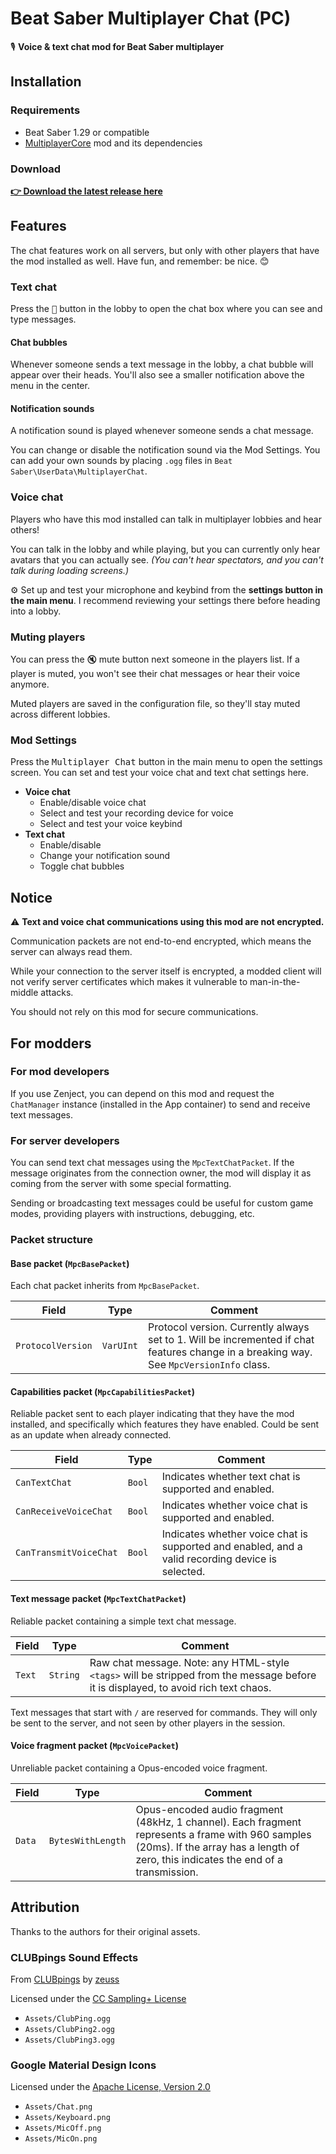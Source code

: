 ﻿# Beat Saber Multiplayer Chat (PC)

🎙️ **Voice & text chat mod for Beat Saber multiplayer**

## Installation

### Requirements
- Beat Saber 1.29 or compatible
- [MultiplayerCore](https://github.com/Goobwabber/MultiplayerCore#readme) mod and its dependencies

### Download
[**👉 Download the latest release here**](https://github.com/roydejong/BeatSaberMultiplayerChat/releases/latest)

## Features
The chat features work on all servers, but only with other players that have the mod installed as well. Have fun, and remember: be nice. 😊

### Text chat
Press the <kbd>💬</kbd> button in the lobby to open the chat box where you can see and type messages.

#### Chat bubbles
Whenever someone sends a text message in the lobby, a chat bubble will appear over their heads. You'll also see a smaller notification above the menu in the center.

#### Notification sounds
A notification sound is played whenever someone sends a chat message. 

You can change or disable the notification sound via the Mod Settings. You can add your own sounds by placing `.ogg` files in `Beat Saber\UserData\MultiplayerChat`.

### Voice chat
Players who have this mod installed can talk in multiplayer lobbies and hear others!

You can talk in the lobby and while playing, but you can currently only hear avatars that you can actually see. *(You can't hear spectators, and you can't talk during loading screens.)*

⚙️ Set up and test your microphone and keybind from the **settings button in the main menu**. I recommend reviewing your settings there before heading into a lobby.

### Muting players
You can press the <kbd>🔇</kbd> mute button next someone in the players list. If a player is muted, you won't see their chat messages or hear their voice anymore.

Muted players are saved in the configuration file, so they'll stay muted across different lobbies.

### Mod Settings

Press the <kbd>Multiplayer Chat</kbd> button in the main menu to open the settings screen. You can set and test your voice chat and text chat settings here.

- **Voice chat**
  - Enable/disable voice chat
  - Select and test your recording device for voice
  - Select and test your voice keybind
- **Text chat**
  - Enable/disable
  - Change your notification sound
  - Toggle chat bubbles

## Notice
⚠️ **Text and voice chat communications using this mod are not encrypted.**

Communication packets are not end-to-end encrypted, which means the server can always read them.

While your connection to the server itself is encrypted, a modded client will not verify server certificates which makes it vulnerable to man-in-the-middle attacks.

You should not rely on this mod for secure communications.

## For modders

### For mod developers
If you use Zenject, you can depend on this mod and request the `ChatManager` instance (installed in the App container) to send and receive text messages.

### For server developers
You can send text chat messages using the `MpcTextChatPacket`. If the message originates from the connection owner, the mod will display it as coming from the server with some special formatting.

Sending or broadcasting text messages could be useful for custom game modes, providing players with instructions, debugging, etc.

### Packet structure

#### Base packet (`MpcBasePacket`)
Each chat packet inherits from `MpcBasePacket`.

| Field             | Type      | Comment                                                                                                                                  |
|-------------------|-----------|------------------------------------------------------------------------------------------------------------------------------------------|
| `ProtocolVersion` | `VarUInt` | Protocol version. Currently always set to 1. Will be incremented if chat features change in a breaking way. See `MpcVersionInfo` class.  |

#### Capabilities packet (`MpcCapabilitiesPacket`)
Reliable packet sent to each player indicating that they have the mod installed, and specifically which features they have enabled. Could be sent as an update when already connected.

| Field                  | Type   | Comment                                                                                          |
|------------------------|--------|--------------------------------------------------------------------------------------------------|
| `CanTextChat`          | `Bool` | Indicates whether text chat is supported and enabled.                                            |
| `CanReceiveVoiceChat`  | `Bool` | Indicates whether voice chat is supported and enabled.                                           |
| `CanTransmitVoiceChat` | `Bool` | Indicates whether voice chat is supported and enabled, and a valid recording device is selected. |

#### Text message packet  (`MpcTextChatPacket`)

Reliable packet containing a simple text chat message.

| Field             | Type     | Comment                                                                                                                             |
|-------------------|----------|-------------------------------------------------------------------------------------------------------------------------------------|
| `Text`            | `String` | Raw chat message. Note: any HTML-style `<tags>` will be stripped from the message before it is displayed, to avoid rich text chaos. |

Text messages that start with `/` are reserved for commands. They will only be sent to the server, and not seen by other players in the session.

#### Voice fragment packet  (`MpcVoicePacket`)

Unreliable packet containing a Opus-encoded voice fragment.

| Field             | Type              | Comment                                                                                                                                                                                  |
|-------------------|-------------------|------------------------------------------------------------------------------------------------------------------------------------------------------------------------------------------|
| `Data`            | `BytesWithLength` | Opus-encoded audio fragment (48kHz, 1 channel). Each fragment represents a frame with 960 samples (20ms). If the array has a length of zero, this indicates the end of a transmission.   |

## Attribution

Thanks to the authors for their original assets.

### CLUBpings Sound Effects

From [CLUBpings](https://freesound.org/people/zeuss/packs/1372/) by [zeuss](https://freesound.org/people/zeuss/)

Licensed under the [CC Sampling+ License](http://creativecommons.org/licenses/sampling+/1.0/)

- `Assets/ClubPing.ogg`
- `Assets/ClubPing2.ogg`
- `Assets/ClubPing3.ogg`

### Google Material Design Icons

Licensed under the [Apache License, Version 2.0](http://www.apache.org/licenses/LICENSE-2.0)

- `Assets/Chat.png`
- `Assets/Keyboard.png`
- `Assets/MicOff.png`
- `Assets/MicOn.png`
